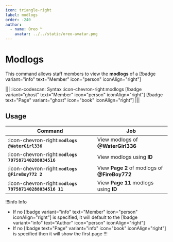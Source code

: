 ```yaml
---
icon: triangle-right
label: modlogs
order: -240
author:
  - name: Oreo ™
    avatar: ../../static/oreo-avatar.png
---
```


# Modlogs

This command allows staff members to view the **modlogs** of a [!badge variant="info" text="Member" icon="person" iconAlign="right"]

||| :icon-codescan: Syntax
:icon-chevron-right:modlogs [!badge variant="ghost" text="Member" icon="person" iconAlign="right"] [!badge text="Page" variant="ghost" icon="book" iconAlign="right"]
|||

## Usage

| Command                                                 | Job                                           |
| ------------------------------------------------------- | --------------------------------------------- |
| :icon-chevron-right:**`modlogs @WaterGirl336`**         | View modlogs of **@WaterGirl336**             |
| :icon-chevron-right:**`modlogs 797587140288034516`**    | View modlogs using **ID**                     |
| :icon-chevron-right:**`modlogs @FireBoy772 2`**         | View **Page 2** of modlogs of **@FireBoy772** |
| :icon-chevron-right:**`modlogs 797587140288034516 11`** | View **Page 11** modlogs using **ID**         |

!!!info Info

- If no [!badge variant="info" text="Member" icon="person" iconAlign="right"] is specified, it will default to the [!badge variant="info" text="Author" icon="person" iconAlign="right"]
- If no [!badge text="Page" variant="info" icon="book" iconAlign="right"] is specified then it will show the first page
  !!!
